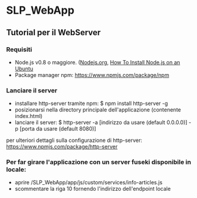 SLP_WebApp
==========

<h2>Tutorial per il WebServer</h2>
<h3>Requisiti</h3>
<ul>
	<li> Node.js v0.8 o maggiore. (<a href="http://nodejs.org/">Nodejs.org</a>, <a href="https://www.digitalocean.com/community/tutorials/how-to-install-node-js-on-an-ubuntu-14-04-server">How To Install Node.js on an Ubuntu</a></li>
	<li> Package manager npm: <a href="https://www.npmjs.com/package/npm">https://www.npmjs.com/package/npm</a></li>
</ul>
<h3>Lanciare il server</h3>
<ul>
	<li>installare http-server tramite npm: $ npm install http-server -g</li>
	<li>posizionarsi nella directory principale dell'applicazione (contenente index.html)</li>
	<li>lanciare il server: $ http-server -a [indirizzo da usare (default 0.0.0.0)] -p [porta da usare (default 8080)]</li>
</ul>
<p>per ulteriori dettagli sulla configurazione di http-server: <a href="https://www.npmjs.com/package/http-server">https://www.npmjs.com/package/http-server</a></p>

<div>
<h3>Per far girare l'applicazione con un server fuseki disponibile in locale:</h3>
<ul>
  <li>aprire /SLP_WebApp/app/js/custom/services/info-articles.js </li>
<li>scommentare la riga 10 fornendo l'indirizzo dell'endpoint locale </li>
</ul>

</div>
